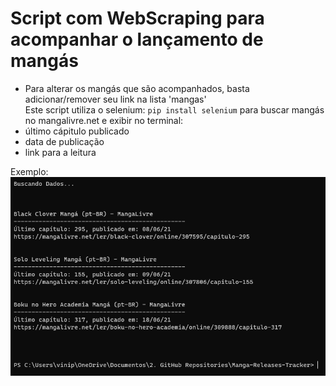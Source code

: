 # Script com WebScraping para acompanhar o lançamento de mangás
- Para alterar os mangás que são acompanhados, basta adicionar/remover seu link na lista 'mangas' <br/>
Este script utiliza o selenium: `pip install selenium` para buscar mangás no mangalivre.net e exibir no terminal:
- último cápitulo publicado
- data de publicação
- link para a leitura

Exemplo: <br/>
![exemplo](docs/exemplo.png)

